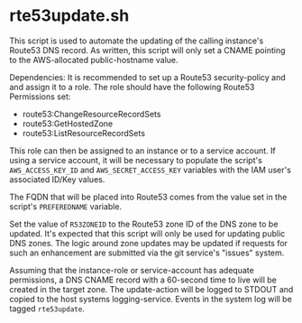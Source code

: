 # rte53update.sh
This script is used to automate the updating of the calling instance's Route53 DNS record. As written, this script will only set a CNAME pointing to the AWS-allocated public-hostname value.

Dependencies:
It is recommended to set up a Route53 security-policy and and assign it to a role. The role should have the following Route53 Permissions set:

- route53:ChangeResourceRecordSets
- route53:GetHostedZone
- route53:ListResourceRecordSets

This role can then be assigned to an instance or to a service account. If using a service account, it will be necessary to populate the script's `AWS_ACCESS_KEY_ID` and `AWS_SECRET_ACCESS_KEY` variables with the IAM user's associated ID/Key values.

The FQDN that will be placed into Route53 comes from the value set in the script's `PREFEREDNAME` variable.

Set the value of `R53ZONEID` to the Route53 zone ID of the DNS zone to be updated. It's expected that this script will only be used for updating public DNS zones. The logic around zone updates may be updated if requests for such an enhancement are submitted via the git service's "issues" system.

Assuming that the instance-role or service-account has adequate permissions, a DNS CNAME record with a 60-second time to live will be created in the target zone. The update-action will be logged to STDOUT and copied to the host systems logging-service. Events in the system log will be tagged `rte53update`.

